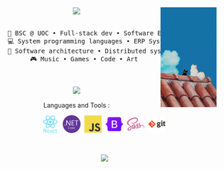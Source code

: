 <div align="center">
<img src="https://github.com/Roh7n/gifprofile/blob/main/cat.jpeg" width="25%" align="right" />
<img src="https://readme-typing-svg.herokuapp.com?font=Inconsolata&weight=500&size=50&duration=4000&pause=300&color=A7A459&center=true&vCenter=true&multiline=true&repeat=false&width=1300&height=140&lines=Hello+hello++;I'm+Rohan%2C+a+tech+wizard+and+a+code+warlock+wannabe" width="70%" />
<br><br>
<pre>
    💼 BSC @ UOC • Full-stack dev • Software Engineer
    💻 System programming languages • ERP Systems
    📖 Software architecture • Distributed systems
    🎮 Music • Games • Code • Art
</pre>
<br><br>
<img src="https://raw.githubusercontent.com/innng/innng/master/assets/kyubey.gif" height="40" />
<br>

Languages and Tools :
<p>
<img src="https://github.com/devicons/devicon/blob/master/icons/react/react-original-wordmark.svg" title="React" alt="React" width="40" height="40"/>&nbsp;
<img src="https://github.com/devicons/devicon/blob/master/icons/dotnetcore/dotnetcore-original.svg" title="dotnet" alt="dotnet" width="40" height="40"/>&nbsp;
<img src="https://github.com/devicons/devicon/blob/master/icons/javascript/javascript-original.svg" title="JavaScript" alt="JavaScript" width="40" height="40"/>&nbsp;
<img src="https://github.com/devicons/devicon/blob/master/icons/bootstrap/bootstrap-original.svg" title="Botstrap" alt="Bootstrap" width="40" height="40"/>&nbsp;
<img src="https://github.com/devicons/devicon/blob/master/icons/sass/sass-original.svg" title="Sass" alt="Sass" width="40" height="40"/>&nbsp;
<img src="https://github.com/devicons/devicon/blob/master/icons/git/git-original-wordmark.svg" title="Git" alt="Git" width="40" height="40"/>&nbsp;
</p>

<br>

[![](https://img.shields.io/badge/linkedin-0a66c2)](https://www.linkedin.com/in/rohanbabs4446/)

</div>

